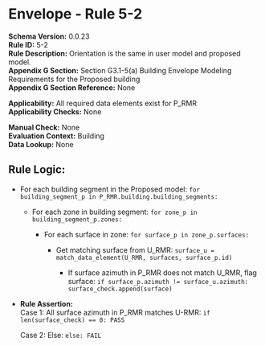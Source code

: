 
# Envelope - Rule 5-2  

**Schema Version:** 0.0.23  
**Rule ID:** 5-2  
**Rule Description:** Orientation is the same in user model and proposed model.  
**Appendix G Section:** Section G3.1-5(a) Building Envelope Modeling Requirements for the Proposed building  
**Appendix G Section Reference:** None  

**Applicability:** All required data elements exist for P_RMR  
**Applicability Checks:** None  

**Manual Check:** None  
**Evaluation Context:** Building  
**Data Lookup:** None  

## Rule Logic:  

- For each building segment in the Proposed model: ```for building_segment_p in P_RMR.building.building_segments:```  

  - For each zone in building segment: ```for zone_p in building_segment_p.zones:```  

    - For each surface in zone: ```for surface_p in zone_p.surfaces:```  

      - Get matching surface from U_RMR: ```surface_u = match_data_element(U_RMR, surfaces, surface_p.id)```  

        - If surface azimuth in P_RMR does not match U_RMR, flag surface: ```if surface_p.azimuth != surface_u.azimuth: surface_check.append(surface)```  

- **Rule Assertion:**  
  Case 1: All surface azimuth in P_RMR matches U-RMR: ```if len(surface_check) == 0: PASS```  

  Case 2: Else: ```else: FAIL```  
